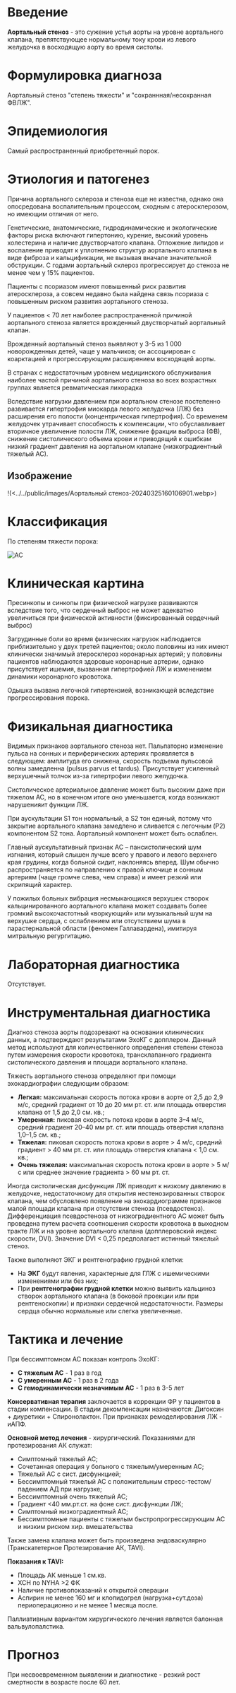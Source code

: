 # Введение

**Аортальный стеноз** - это сужение устья аорты на уровне аортального клапана, препятствующее нормальному току крови из левого желудочка в восходящую аорту во время систолы.
# Формулировка диагноза

Аортальный стеноз "степень тяжести" и "сохраннная/несохранная ФВЛЖ".
# Эпидемиология

Самый распространенный приобретенный порок.
# Этиология и патогенез

Причина аортального склероза и стеноза еще не известна, однако она опосредована воспалительным процессом, сходным с атеросклерозом, но имеющим отличия от него.

Генетические, анатомические, гидродинамические и экологические факторы риска включают гипертонию, курение, высокий уровень холестерина и наличие двустворчатого клапана. Отложение липидов и воспаление приводят к уплотнению структур аортального клапана в виде фиброза и кальцификации, не вызывая вначале значительной обструкции. С годами аортальный склероз прогрессирует до стеноза не менее чем у 15% пациентов.

Пациенты с псориазом имеют повышенный риск развития атеросклероза, а совсем недавно была найдена связь псориаза с повышенным риском развития аортального стеноза.

У пациентов < 70 лет наиболее распространенной причиной аортального стеноза является врожденный двустворчатый аортальный клапан.

Врожденный аортальный стеноз выявляют у 3–5 из 1 000 новорожденных детей, чаще у мальчиков; он ассоциирован с коарктацией и прогрессирующим расширением восходящей аорты.

В странах с недостаточным уровнем медицинского обслуживания наиболее частой причиной аортального стеноза во всех возрастных группах является ревматическая лихорадка

Вследствие нагрузки давлением при аортальном стенозе постепенно развивается гипертрофия миокарда левого желудочка (ЛЖ) без расширения его полости (концентрическая гипертрофия). Со временем желудочек утрачивает способность к компенсации, что обуславливает вторичное увеличение полости ЛЖ, снижение фракции выброса (ФВ), снижение систолического объема крови и приводящий к ошибкам низкий градиент давления на аортальном клапане (низкоградиентный тяжелый АС).
## Изображение
!(<../../public/images/Аортальный стеноз-20240325160106901.webp>)

# Классификация

По степеням тяжести порока:

![АС](<../../public/images/Аортальный стеноз-20240325160159113.webp>)

# Клиническая картина

Пресинкопы и синкопы при физической нагрузке развиваются вследствие того, что сердечный выброс не может адекватно увеличиться при физической активности (фиксированный сердечный выброс)

Загрудинные боли во время физических нагрузок наблюдается приблизительно у двух третей пациентов; около половины из них имеют клинически значимый атеросклероз коронарных артерий; у половины пациентов наблюдаются здоровые коронарные артерии, однако присутствует ишемия, вызванная гипертрофией ЛЖ и изменением динамики коронарного кровотока.

Одышка вызвана легочной гипертензией, возникающей вследствие прогрессирования порока.
# Физикальная диагностика

Видимых признаков аортального стеноза нет. Пальпаторно изменение пульса на сонных и периферических артериях проявляется в следующем: амплитуда его снижена, скорость подъема пульсовой волны замедленна (pulsus parvus et tardus). Присутствует усиленный верхушечный толчок из-за гипертрофии левого желудочка.

Систолическое артериальное давление может быть высоким даже при тяжелом АС, но в конечном итоге оно уменьшается, когда возникают нарушенияит функции ЛЖ.

При аускультации S1 тон нормальный, а S2 тон единый, потому что закрытие аортального клапана замедлено и сливается с легочным (P2) компонентом S2 тона. Аортальный компонент может быть ослаблен.

Главный аускультативный признак АС – пансистолический шум изгнания, который слышен лучше всего у правого и левого верхнего края грудины, когда больной сидит, наклоняясь вперед. Шум обычно распространяется по направлению к правой ключице и сонным артериям (чаще громче слева, чем справа) и имеет резкий или скрипящий характер.

У пожилых больных вибрация несмыкающихся верхушек створок кальцинированного аортального клапана может создавать более громкий высокочастотный «воркующий» или музыкальный шум на верхушке сердца, с ослаблением или отсутствием шума в парастернальной области (феномен Галлавардена), имитируя митральную регургитацию.
# Лабораторная диагностика

Отсутствует.

# Инструментальная диагностика

Диагноз стеноза аорты подозревают на основании клинических данных, а подтверждают результатами ЭхоКГ с допплером. Данный метод используют для количественного определения степени стеноза путем измерения скорости кровотока, трансклапанного градиента систолического давления и площади аортального клапана.

Тяжесть аортального стеноза определяют при помощи эхокардиографии следующим образом:

- **Легкая:** максимальная скорость потока крови в аорте от 2,5 до 2,9 м/с, средний градиент от 10 до 20 мм рт. ст. или площадь отверстия клапана от 1,5 до 2,0 см. кв.;
- **Умеренная:** пиковая скорость потока крови в аорте 3–4 м/с, средний градиент 20–40 мм рт. ст. или площадь отверстия клапана 1,0–1,5 см. кв.;
- **Тяжелая:** пиковая скорость потока крови в аорте > 4 м/с, средний градиент > 40 мм рт. ст. или площадь отверстия клапана < 1,0 см. кв.;
- **Очень тяжелая:** максимальная скорость потока крови в аорте > 5 м/с или среднее значение градиента > 60 мм рт. ст.

Иногда систолическая дисфункция ЛЖ приводит к низкому давлению в желудочке, недостаточному для открытия нестенозированных створок клапана, чем обусловлено появление на эхокардиограмме признаков малой площади клапана при отсутствии стеноза (псевдостеноз). Дифференциация псевдостеноза от низкоградиентного АС может быть проведена путем расчета соотношения скорости кровотока в выходном тракте ЛЖ и на уровне аортального клапана (допплеровский индекс скорости, DVI). Значение DVI < 0,25 предполагает истинный тяжелый стеноз.

Также выполняют ЭКГ и рентгенографию грудной клетки:
- На **ЭКГ** будут явления, характерные для ГЛЖ с ишемическими изменениями или без них;
- При **рентгенографии грудной клетки** можно выявить кальциноз створок аортального клапана (в боковой проекции или при рентгеноскопии) и признаки сердечной недостаточности. Размеры сердца обычно нормальные или слегка увеличенные.
# Тактика и лечение

При бессимптомном АС показан контроль ЭхоКГ:
- **С тяжелым АС** - 1 раз в год
- **С умеренным АС** - 1 раз в 2 года
- **С гемодинамически незначимым АС** - 1 раз в 3-5 лет

**Консервативная терапия** заключается в коррекции ФР у пациентов в стадии компенсации. В стадии декомпенсации назначаются: Дигоксин + диуретики + Спиронолактон. При признаках ремоделирования ЛЖ - иАПФ.

**Основной метод лечения** - хирургический. Показаниями для протезирования АК служат:
- Симптомный тяжелый АС;
- Сочетанная операция у больного с тяжелым/умеренным АС;
- Тяжелый АС с сист. дисфункцией;
- Бессимптомный тяжелый АС с положительным стресс-тестом/падением АД при нагрузке;
- Бессимптомный очень тяжелый АС;
- Градиент <40 мм.рт.ст. на фоне сист. дисфункции ЛЖ;
- Симптомный низкоградиентный АС;
- Бессимптомные пациенты с тяжелым быстропрогрессирующим АС и низким риском хир. вмешательства

Также замена клапана может быть произведена эндоваскулярно (Транскатетерное Протезирование АК, TAVI).

**Показания к TAVI:**
- Площадь АК меньше 1 см.кв.
- ХСН по NYHA >2 ФК
- Наличие противопоказаний к открытой операции
- Аспирин не менее 160 мг и клопидогрел (нагрузка+сут.доза) периоперационно и не менее 1 месяца после.

Паллиативным вариантом хирургического лечения является балонная вальвулопалстика.
# Прогноз

При несвоевременном выявлении и диагностике - резкий рост смертности в возрасте после 60 лет.



